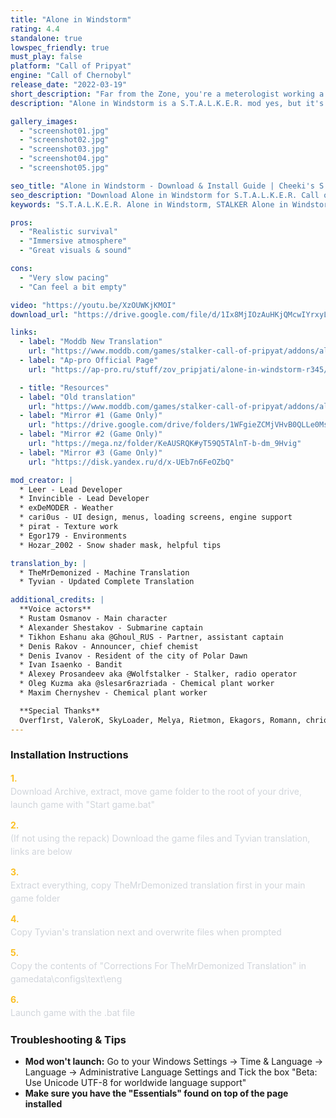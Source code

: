 ```yaml
---
title: "Alone in Windstorm"
rating: 4.4
standalone: true
lowspec_friendly: true
must_play: false
platform: "Call of Pripyat"
engine: "Call of Chernobyl"
release_date: "2022-03-19"
short_description: "Far from the Zone, you're a meterologist working a remote weather station in the Arctic. You recently lost all contact with civilization. When your only colleague vanishes trying to fix the radio, you step into the frozen wilderness to find answers."
description: "Alone in Windstorm is a S.T.A.L.K.E.R. mod yes, but it's not your typical S.T.A.L.K.E.R. game. It's more of an indie game build on the CoC Engine. We're far from the Zone here, in a remote weather station lost on Russia's Kola Peninsula. There's no mutants, factions or anomalies. Only the bitter cold and wild animals waitng for their next meal.<br>Cut off from the outside world and running low on supplies, you'll need to find a way out of this freezing world. You'll have to navigate using a hand-drawn map and compass, manage hunger, thirst, cold, craft essential tools, weapons, and hunt and fish to survive.<br>Alone in Windstorm is a beautiful, atmospheric and deeply immersive experience for people who love slow, careful exploration and demanding survival mechanics. A fully voiced, original story that unfolds through letters, recordings, and the remains of a world you're trying to escape."

gallery_images:
  - "screenshot01.jpg"
  - "screenshot02.jpg"
  - "screenshot03.jpg"
  - "screenshot04.jpg"
  - "screenshot05.jpg"

seo_title: "Alone in Windstorm - Download & Install Guide | Cheeki's S.T.A.L.K.E.R. Mods Archive"
seo_description: "Download Alone in Windstorm for S.T.A.L.K.E.R. Call of Pripyat. Complete installation guide, gameplay features, and detailed review on Cheeki's S.T.A.L.K.E.R. Mods Archive"
keywords: "S.T.A.L.K.E.R. Alone in Windstorm, STALKER Alone in Windstorm, S.T.A.L.K.E.R. story mods, STALKER story mods, Call of Pripyat mods, STALKER Call of Pripyat mods, Best STALKER Call of Pripyat mods, best S.T.A.L.K.E.R. mods 2025, best STALKER mods 2025, Alone in Windstorm, best STALKER mod, STALKER Winter Mod, Cheeki Breeki"

pros:
  - "Realistic survival"
  - "Immersive atmosphere"
  - "Great visuals & sound"

cons:
  - "Very slow pacing"
  - "Can feel a bit empty"

video: "https://youtu.be/XzOUWKjKMOI"
download_url: "https://drive.google.com/file/d/1Ix8MjIOzAuHKjQMcwIYrxyLKCg8EK6vN/view?usp=sharing"

links:
  - label: "Moddb New Translation"
    url: "https://www.moddb.com/games/stalker-call-of-pripyat/addons/alone-in-windstorm-complete-english-audio-translation"
  - label: "Ap-pro Official Page"
    url: "https://ap-pro.ru/stuff/zov_pripjati/alone-in-windstorm-r345/"

  - title: "Resources"
  - label: "Old translation"
    url: "https://www.moddb.com/games/stalker-call-of-pripyat/addons/alone-in-windstorm-english-translation"
  - label: "Mirror #1 (Game Only)"
    url: "https://drive.google.com/drive/folders/1WFgieZCMjVHvB0QLLe0MsatjeZVzZepx"
  - label: "Mirror #2 (Game Only)"
    url: "https://mega.nz/folder/KeAUSRQK#yT59Q5TAlnT-b-dm_9Hvig"
  - label: "Mirror #3 (Game Only)"
    url: "https://disk.yandex.ru/d/x-UEb7n6FeOZbQ"

mod_creator: |
  * Leer - Lead Developer
  * Invincible - Lead Developer
  * exDeMODER - Weather
  * cari0us - UI design, menus, loading screens, engine support
  * pirat - Texture work
  * Egor179 - Environments
  * Hozar_2002 - Snow shader mask, helpful tips

translation_by: |
  * TheMrDemonized - Machine Translation
  * Tyvian - Updated Complete Translation

additional_credits: |
  **Voice actors**
  * Rustam Osmanov - Main character
  * Alexander Shestakov - Submarine captain
  * Tikhon Eshanu aka @Ghoul_RUS - Partner, assistant captain
  * Denis Rakov - Announcer, chief chemist
  * Denis Ivanov - Resident of the city of Polar Dawn
  * Ivan Isaenko - Bandit
  * Alexey Prosandeev aka @Wolfstalker - Stalker, radio operator
  * Oleg Kuzma aka @slesar6razriada - Chemical plant worker
  * Maxim Chernyshev - Chemical plant worker

  **Special Thanks**
  Overf1rst, ValeroK, SkyLoader, Melya, Rietmon, Ekagors, Romann, chriotmao, AziatkaVictor, mortan, SamArt, Rainford, rex44, STRIFER, Vector, Dragomir, Ник, _professor_Sakharov_, Andrey Nepryakhine, Artem Rodionov, Shoker, Ghost_neverbloom, Azetrix, MDT, Vodila, Seakad, ScaarjScout, Feel Fried, LilGabe, Johann, OlleWelder, CrommCruac, 4A Games, GSC Game World
---
```


### Installation Instructions

<div class="space-y-3 mt-4">
  <div class="flex items-start" style="gap: 0.75rem; margin-bottom: 0.75rem;">
    <span style="color: #fbbf24 !important; font-weight: bold; font-size: 0.875rem; flex-shrink: 0; line-height: 1.5; min-width: 1.2rem;">1.</span>
    <div style="flex: 1; line-height: 1.5;">
      <p style="margin: 0; color: #d1d5db;">Download Archive, extract, move game folder to the root of your drive, launch game with "Start game.bat"</p>
    </div>
  </div>

  <div class="flex items-start" style="gap: 0.75rem; margin-bottom: 0.75rem;">
    <span style="color: #fbbf24 !important; font-weight: bold; font-size: 0.875rem; flex-shrink: 0; line-height: 1.5; min-width: 1.2rem;">2.</span>
    <div style="flex: 1; line-height: 1.5;">
      <p style="margin: 0; color: #d1d5db;">(If not using the repack) Download the game files and Tyvian translation, links are below</p>
    </div>
  </div>

  <div class="flex items-start" style="gap: 0.75rem; margin-bottom: 0.75rem;">
    <span style="color: #fbbf24 !important; font-weight: bold; font-size: 0.875rem; flex-shrink: 0; line-height: 1.5; min-width: 1.2rem;">3.</span>
    <div style="flex: 1; line-height: 1.5;">
      <p style="margin: 0; color: #d1d5db;">Extract everything, copy TheMrDemonized translation first in your main game folder</p>
    </div>
  </div>

  <div class="flex items-start" style="gap: 0.75rem; margin-bottom: 0.75rem;">
    <span style="color: #fbbf24 !important; font-weight: bold; font-size: 0.875rem; flex-shrink: 0; line-height: 1.5; min-width: 1.2rem;">4.</span>
    <div style="flex: 1; line-height: 1.5;">
      <p style="margin: 0; color: #d1d5db;">Copy Tyvian's translation next and overwrite files when prompted</p>
    </div>
  </div>

  <div class="flex items-start" style="gap: 0.75rem; margin-bottom: 0.75rem;">
    <span style="color: #fbbf24 !important; font-weight: bold; font-size: 0.875rem; flex-shrink: 0; line-height: 1.5; min-width: 1.2rem;">5.</span>
    <div style="flex: 1; line-height: 1.5;">
      <p style="margin: 0; color: #d1d5db;">Copy the contents of "Corrections For TheMrDemonized Translation" in gamedata\configs\text\eng</p>
    </div>
  </div>

  <div class="flex items-start" style="gap: 0.75rem; margin-bottom: 0;">
    <span style="color: #fbbf24 !important; font-weight: bold; font-size: 0.875rem; flex-shrink: 0; line-height: 1.5; min-width: 1.2rem;">6.</span>
    <div style="flex: 1; line-height: 1.5;">
      <p style="margin: 0; color: #d1d5db;">Launch game with the .bat file</p>
    </div>
  </div>
</div>

### Troubleshooting & Tips

- **Mod won't launch:** Go to your Windows Settings -> Time & Language -> Language -> Administrative Language Settings and Tick the box "Beta: Use Unicode UTF-8 for worldwide language support"
- **Make sure you have the "Essentials" found on top of the page installed**
